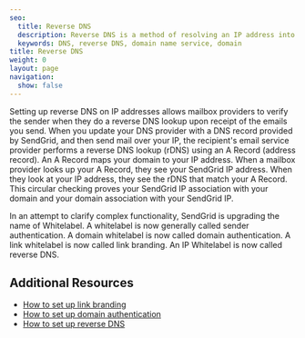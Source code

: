 ```yaml
---
seo:
  title: Reverse DNS
  description: Reverse DNS is a method of resolving an IP address into a domain name.
  keywords: DNS, reverse DNS, domain name service, domain
title: Reverse DNS
weight: 0
layout: page
navigation:
  show: false
---
```


Setting up reverse DNS on IP addresses allows mailbox providers to verify the sender when they do a reverse DNS lookup upon receipt of the emails you send. When you update your DNS provider with a DNS record provided by SendGrid, and then send mail over your IP, the recipient's email service provider performs a reverse DNS lookup (rDNS) using an A Record (address record). An A Record maps your domain to your IP address. When a mailbox provider looks up your A Record, they see your SendGrid IP address. When they look at your IP address, they see the rDNS that match your A Record. This circular checking proves your SendGrid IP association with your domain and your domain association with your SendGrid IP.

<call-out>

In an attempt to clarify complex functionality, SendGrid is upgrading the name of Whitelabel. A whitelabel is now generally called sender authentication. A domain whitelabel is now called domain authentication. A link whitelabel is now called link branding. An IP Whitelabel is now called reverse DNS.

</call-out>

## 	Additional Resources

- [How to set up link branding]({{root_url}}/knowledge-center/sending-email/how-to-set-up-link-branding/)
- [How to set up domain authentication]({{root_url}}/knowledge-center/sending-email/how-to-set-up-domain-authentication/)
- [How to set up reverse DNS]({{root_url}}/knowledge-center/sending-email/how-to-set-up-reverse-dns/)
